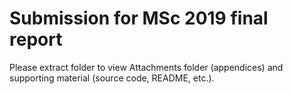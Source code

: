 # Submission for MSc 2019 final report

Please extract folder to view Attachments folder (appendices) and supporting material (source code, README, etc.).
